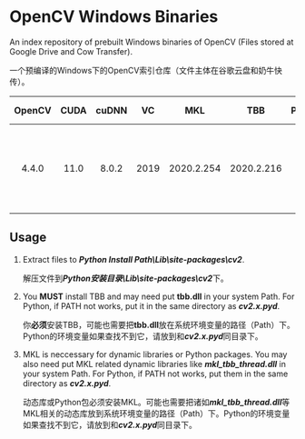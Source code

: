 # OpenCV Windows Binaries

An index repository of prebuilt Windows binaries of OpenCV (Files stored at Google Drive and Cow Transfer).

一个预编译的Windows下的OpenCV索引仓库（文件主体在谷歌云盘和奶牛快传）。

<table>
    <thead align="center">
        <tr>
            <th>OpenCV</th>
            <th>CUDA</th>
            <th>cuDNN</th>
            <th>VC</th>
            <th>MKL</th>
            <th>TBB</th>
            <th>Python</th>
            <th>Library Type</th>
            <th>World</th>
            <th>Downloads</th>
            <th>Size</td>
        </tr>
    </thead>
    <tbody align="center">
        <tr>
            <td rowspan="6">4.4.0</td>
            <td rowspan="6">11.0</td>
            <td rowspan="6">8.0.2</td>
            <td rowspan="6">2019</td>
            <td rowspan="6">2020.2.254</td>
            <td rowspan="6">2020.2.216</td>
            <td rowspan="2">3.8.3</td>
            <td>Static</td>
            <td rowspan="2">Yes</td>
            <td><a href="https://drive.google.com/file/d/12OCyPSyhPbfAVP6uCzzEhD-6mZaISSnq/view?usp=sharing">:arrow_down:</a></td>
            <td>40.43MB</td>
        </tr>
        <tr>
            <td>Dynamic</td>
            <td><a href="https://drive.google.com/file/d/1jjCebKqpgiZx3xcs7AopB8hFyFHi3FB8/view?usp=sharing">:arrow_down:</a></td>
            <td>1.93MB</td>
        </tr>
        <tr>
            <td rowspan="4">-</td>
            <td>Static</td>
            <td>No</td>
            <td><a href="https://drive.google.com/file/d/1H_16D1ohHyK3wTcjJaVKGqHzWgS-Sc23/view?usp=sharing">:arrow_down:</a></td>
            <td>87.70MB</td>
        </tr>
        <tr>
            <td>Static</td>
            <td>Yes</td>
            <td><a href="https://drive.google.com/file/d/1GmgzTU_dRZ32USoHAygFGqYN_5EGeMs9/view?usp=sharing">:arrow_down:</a></td>
            <td>87.52MB</td>
        </tr>
        <tr>
            <td>Dynamic</td>
            <td>No</td>
            <td><a href="https://drive.google.com/file/d/1VtvVXn9qPFMyFRIvrxbz3arhEma_Iptg/view?usp=sharing">:arrow_down:</a></td>
            <td>44.49MB</td>
        </tr>
        <tr>
            <td>Dynamic</td>
            <td>Yes</td>
            <td><a href="https://drive.google.com/file/d/1-LIUtU7upa73YjwA9qHWGKA97Fv7s2ZU/view?usp=sharing">:arrow_down:</a></td>
            <td>42.18MB</td>
        </tr>
    </tbody>
</table>

## Usage

1. Extract files to ***Python Install Path\\Lib\\site-packages\\cv2***.

   解压文件到***Python安装目录\\Lib\\site-packages\\cv2***下。

2. You **MUST** install TBB and may need put **tbb.dll** in your system Path. For Python, if PATH not works, put it in the same directory as ***cv2.x.pyd***.

   你**必须**安装TBB，可能也需要把**tbb.dll**放在系统环境变量的路径（Path）下。Python的环境变量如果查找不到它，请放到和***cv2.x.pyd***同目录下。

3. MKL is neccessary for dynamic libraries or Python packages. You may also need put MKL related dynamic libraries like ***mkl_tbb_thread.dll*** in your system Path. For Python, if PATH not works, put them in the same directory as ***cv2.x.pyd***.

   动态库或Python包必须安装MKL。可能也需要把诸如***mkl_tbb_thread.dll***等MKL相关的动态库放到系统环境变量的路径（Path）下。Python的环境变量如果查找不到它，请放到和***cv2.x.pyd***同目录下。
